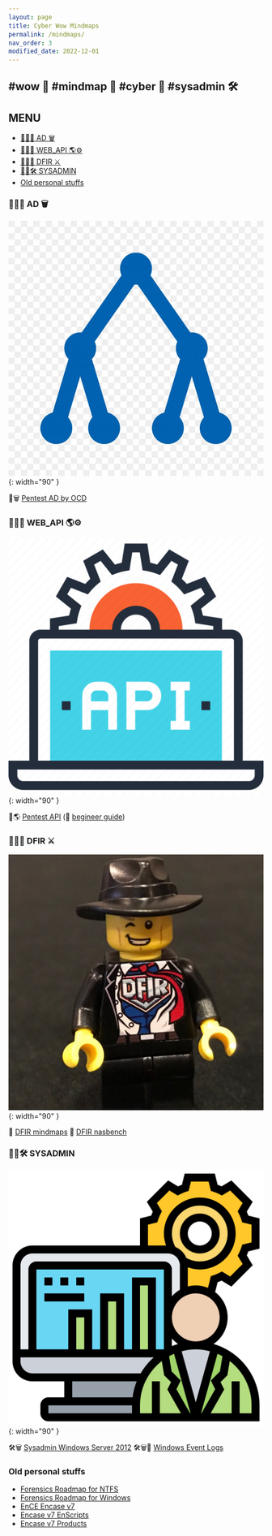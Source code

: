 ```yaml
---
layout: page
title: Cyber Wow Mindmaps
permalink: /mindmaps/
nav_order: 3
modified_date: 2022-12-01
---
```


## <a name='cyberwowmindmap'></a> #wow 👀 #mindmap 🧠 #cyber 🔫 #sysadmin 🛠️

## <a name='MENU'></a>MENU

<!-- vscode-markdown-toc -->
* [👀🧠🔫 AD 🗑️](#AD)
* [👀🧠🔫 WEB_API 🌎⚙️](#WEB_API)
* [👀🧠🔫 DFIR ⚔️](#DFIR)
* [👀🧠🛠️ SYSADMIN](#SYSADMIN)
* [Old personal stuffs](#Oldpersonalstuffs)

<!-- vscode-markdown-toc-config
	numbering=false
	autoSave=true
	/vscode-markdown-toc-config -->
<!-- /vscode-markdown-toc -->

### <a name='AD'></a>👀🧠🔫 AD 🗑️

![AD icon](/assets/images/icons-ad.png){: width="90" }

📕🗑️ [Pentest AD by OCD](https://orange-cyberdefense.github.io/ocd-mindmaps/)

### <a name='WEB_API'></a>👀🧠🔫 WEB_API 🌎⚙️

![Pentest Web API icon](/assets/images/icons-web-api.png){: width="90" }

📕🌎 [Pentest API](https://dsopas.github.io/MindAPI/play/) (🔗 [begineer guide](https://danaepp.com/beginners-guide-to-api-hacking))

### <a name='DFIR'></a>👀🧠🔫 DFIR ⚔️

![DFIR icon](/assets/images/icons-dfir.png){: width="90" }

📘 [DFIR mindmaps](https://github.com/AndrewRathbun/DFIRMindMaps)
📘 [DFIR nasbench](https://github.com/nasbench/MindMaps)

### <a name='SYSADMIN'></a>👀🧠🛠️ SYSADMIN


![Sysadmin icon](/assets/images/icons-sysadmin.png){: width="90" }

🛠️🗑️️ [Sysadmin Windows Server 2012](https://xmind.app/m/eZ7i/)
🛠️🗑️📃 [Windows Event Logs](https://github.com/mdecrevoisier/Microsoft-eventlog-mindmap)

### <a name='Oldpersonalstuffs'></a>Old personal stuffs

* [Forensics Roadmap for NTFS](/mindmaps/svg/win-for-ntfs.svg)
* [Forensics Roadmap for Windows](/mindmaps/svg/win-for-invest-roadmap.svg)
* [EnCE Encase v7](/mindmaps/svg/win-for-encase-v7-ence.svg)
* [Encase v7 EnScripts](/mindmaps/svg/win-for-encase-v7-enscript.svg)
* [Encase v7 Products](/mindmaps/svg/win-for-encase-products-2016.svg)